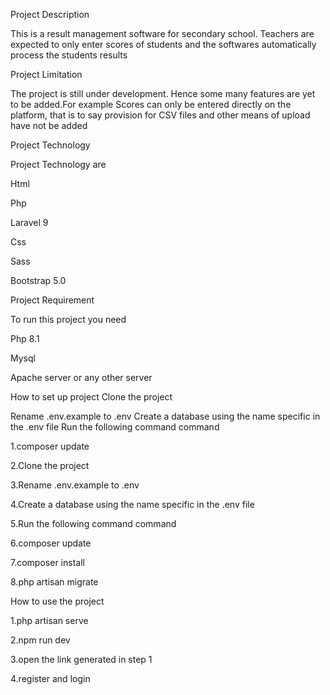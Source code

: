 Project Description

This is a result management software for secondary school. Teachers are expected to only enter scores of students and the softwares automatically process the students results

Project Limitation

The project is still under development. Hence some many features are yet to be added.For example Scores can only be entered directly on the platform, that is to say provision for CSV files and other means of upload have not be added

Project Technology

Project Technology are

Html

Php

Laravel 9

Css

Sass

Bootstrap 5.0

Project Requirement

To run this project you need

Php 8.1

Mysql

Apache server or any other server

How to set up project Clone the project

Rename .env.example to .env Create a database using the name specific in the .env file Run the following command command

1.composer update

2.Clone the project

3.Rename .env.example to .env

4.Create a database using the name specific in the .env file

5.Run the following command command

6.composer update

7.composer install

8.php artisan migrate

How to use the project

1.php artisan serve

2.npm run dev

3.open the link generated in step 1

4.register and login

